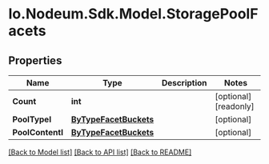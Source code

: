# Io.Nodeum.Sdk.Model.StoragePoolFacets
## Properties

Name | Type | Description | Notes
------------ | ------------- | ------------- | -------------
**Count** | **int** |  | [optional] [readonly] 
**PoolTypeI** | [**ByTypeFacetBuckets**](ByTypeFacetBuckets.md) |  | [optional] 
**PoolContentI** | [**ByTypeFacetBuckets**](ByTypeFacetBuckets.md) |  | [optional] 

[[Back to Model list]](../README.md#documentation-for-models) [[Back to API list]](../README.md#documentation-for-api-endpoints) [[Back to README]](../README.md)

